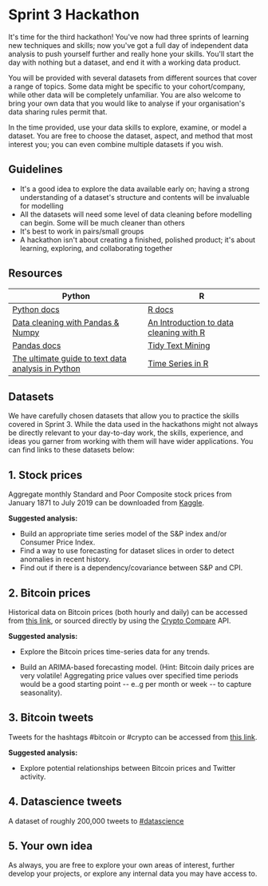 # Sprint 3 Hackathon

It's time for the third hackathon! You've now had three sprints of learning new techniques and skills; now you've got a full day of independent data analysis to push yourself further and really hone your skills. You'll start the day with nothing but a dataset, and end it with a working data product.

You will be provided with several datasets from different sources that cover a range of topics. Some data might be specific to your cohort/company, while other data will be completely unfamiliar. You are also welcome to bring your own data that you would like to analyse if your organisation's data sharing rules permit that.

In the time provided, use your data skills to explore, examine, or model a dataset. You are free to choose the dataset, aspect, and method that most interest you; you can even combine multiple datasets if you wish.

## Guidelines

- It's a good idea to explore the data available early on; having a strong understanding of a dataset's structure and contents will be invaluable for modelling
- All the datasets will need some level of data cleaning before modelling can begin. Some will be much cleaner than others
- It's best to work in pairs/small groups
- A hackathon isn't about creating a finished, polished product; it's about learning, exploring, and collaborating together

## Resources

|Python | R |
|---|---|
| [Python docs](https://docs.python.org/3/)|[R docs](https://www.r-project.org/other-docs.html) |
| [Data cleaning with Pandas & Numpy](https://realpython.com/python-data-cleaning-numpy-pandas/) |[An Introduction to data cleaning with R](https://cran.r-project.org/doc/contrib/de_Jonge+van_der_Loo-Introduction_to_data_cleaning_with_R.pdf) |
| [Pandas docs](https://pandas.pydata.org/pandas-docs/stable/)| [Tidy Text Mining](https://www.tidytextmining.com/) |
|[The ultimate guide to text data analysis in Python](https://www.analyticsvidhya.com/blog/2018/02/the-different-methods-deal-text-data-predictive-python/)|[Time Series in R](https://www.statmethods.net/advstats/timeseries.html)|

## Datasets

We have carefully chosen datasets that allow you to practice the skills covered in Sprint 3. While the data used in the hackathons might not always be directly relevant to your day-to-day work, the skills, experience, and ideas you garner from working with them will have wider applications. You can find links to these datasets below:

## 1. Stock prices

Aggregate monthly Standard and Poor Composite stock prices from January 1871 to July 2019 can be downloaded from [Kaggle](https://www.kaggle.com/jonmissler/campbell-shiller-2001-data).

**Suggested analysis:**

  - Build an appropriate time series model of the S&P index and/or Consumer Price Index.
  - Find a way to use forecasting for dataset slices in order to detect anomalies in recent history.
  - Find out if there is a dependency/covariance between S&P and CPI.

## 2. Bitcoin prices

Historical data on Bitcoin prices (both hourly and daily) can be accessed from [this link](https://github.com/DecodedCo/data-resources/tree/master/hackathons/hackathon-3), or sourced directly by using the [Crypto Compare](https://min-api.cryptocompare.com/) API.

**Suggested analysis:**

  - Explore the Bitcoin prices time-series data for any trends.

  - Build an ARIMA-based forecasting model. (Hint: Bitcoin daily prices are very volatile! Aggregating price values over specified time periods would be a good starting point -- e..g per month or week -- to capture seasonality).

## 3. Bitcoin tweets

Tweets for the hashtags #bitcoin or #crypto can be accessed from [this link](https://github.com/DecodedCo/data-resources/tree/master/hackathons/hackathon-3).

**Suggested analysis:**

  - Explore potential relationships between Bitcoin prices and Twitter activity.
  
## 4. Datascience tweets

A dataset of roughly 200,000 tweets to [#datascience](https://github.com/DecodedCo/data-resources/raw/master/hackathons/hackathon-3/datascience_tweets.zip)

## 5. Your own idea

As always, you are free to explore your own areas of interest, further develop your projects, or explore any internal data you may have access to.
